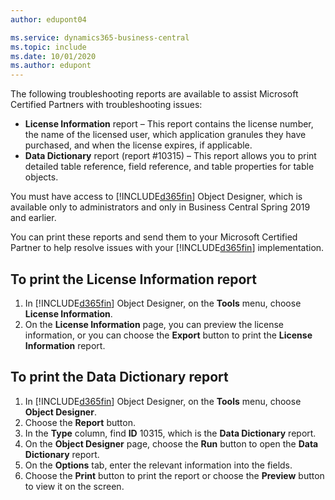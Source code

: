 ```yaml
---
author: edupont04

ms.service: dynamics365-business-central
ms.topic: include
ms.date: 10/01/2020
ms.author: edupont
---
```


The following troubleshooting reports are available to assist Microsoft Certified Partners with troubleshooting issues:  

-   **License Information** report – This report contains the license number, the name of the licensed user, which application granules they have purchased, and when the license expires, if applicable.  
-   **Data Dictionary** report (report #10315) – This report allows you to print detailed table reference, field reference, and table properties for table objects.  

You must have access to [!INCLUDE[d365fin](../../../includes/d365fin_md.md)] Object Designer, which is available only to administrators and only in Business Central Spring 2019 and earlier.  

You can print these reports and send them to your Microsoft Certified Partner to help resolve issues with your [!INCLUDE[d365fin](../../../includes/d365fin_md.md)] implementation.  

## To print the License Information report  
1.  In [!INCLUDE[d365fin](../../../includes/d365fin_md.md)] Object Designer, on the **Tools** menu, choose **License Information**.  
2.  On the **License Information** page, you can preview the license information, or you can choose the **Export** button to print the **License Information** report.  

## To print the Data Dictionary report  
1.  In [!INCLUDE[d365fin](../../../includes/d365fin_md.md)] Object Designer, on the **Tools** menu, choose **Object Designer**.  
2.  Choose the **Report** button.  
3.  In the **Type** column, find **ID** 10315, which is the **Data Dictionary** report.  
4.  On the **Object Designer** page, choose the **Run** button to open the **Data Dictionary** report.  
5.  On the **Options** tab, enter the relevant information into the fields.  
6.  Choose the **Print** button to print the report or choose the **Preview** button to view it on the screen.  

